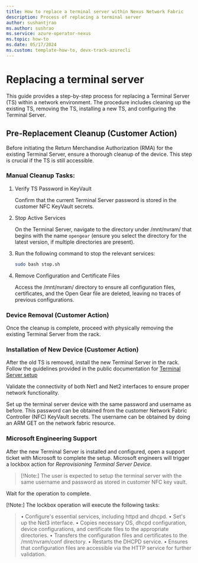 ```yaml
---
title: How to replace a terminal server within Nexus Network Fabric
description: Process of replacing a terminal server
author: sushantjrao 
ms.author: sushrao
ms.service: azure-operator-nexus
ms.topic: how-to
ms.date: 05/17/2024
ms.custom: template-how-to, devx-track-azurecli
---
```


# Replacing a terminal server

This guide provides a step-by-step process for replacing a Terminal Server (TS) within a network environment. The procedure includes cleaning up the existing TS, removing the TS, installing a new TS, and configuring the Terminal Server.

## Pre-Replacement Cleanup (Customer Action)

Before initiating the Return Merchandise Authorization (RMA) for the existing Terminal Server, ensure a thorough cleanup of the device. This step is crucial if the TS is still accessible.

### Manual Cleanup Tasks:

1. Verify TS Password in KeyVault

    Confirm that the current Terminal Server password is stored in the customer NFC KeyVault secrets.

2. Stop Active Services

    On the Terminal Server, navigate to the directory under /mnt/nvram/ that begins with the name `opengear` (ensure you select the directory for the latest version, if multiple directories are present).

3. Run the following command to stop the relevant services:
    
    ```bash
    sudo bash stop.sh   
    ```

4. Remove Configuration and Certificate Files

    Access the /mnt/nvram/ directory to ensure all configuration files, certificates, and the Open Gear file are deleted, leaving no traces of previous configurations.

### Device Removal (Customer Action)

Once the cleanup is complete, proceed with physically removing the existing Terminal Server from the rack.

### Installation of New Device (Customer Action)

After the old TS is removed, install the new Terminal Server in the rack. Follow the guidelines provided in the public documentation for [Terminal Server setup](howto-platform-prerequisites.md)

Validate the connectivity of both Net1 and Net2 interfaces to ensure proper network functionality.

Set up the terminal server device with the same password and username as before. This password can be obtained from the customer Network Fabric Controller (NFC) KeyVault secrets. The username can be obtained by doing an ARM GET on the network fabric resource.

### Microsoft Engineering Support

After the new Terminal Server is installed and configured, open a support ticket with Microsoft to complete the setup. Microsoft engineers will trigger a lockbox action for *Reprovisioning Terminal Server Device*.

>[!Note:]
>The user is expected to setup the terminal server with the same username and password as stored in customer NFC key vault.

Wait for the operation to complete.

[!Note:] The lockbox operation will execute the following tasks:
> •	Configure's essential services, including httpd and dhcpd.
> •	Set's up the Net3 interface.
> •	Copies necessary OS, dhcpd configuration, device configurations, and certificate files to the appropriate directories.
> •	Transfers the configuration files and certificates to the /mnt/nvram/conf directory.
> •	Restarts the DHCPD service.
> •	Ensures that configuration files are accessible via the HTTP service for further validation.

